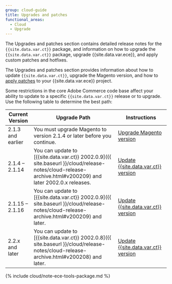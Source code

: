 ```yaml
---
group: cloud-guide
title: Upgrades and patches
functional_areas:
  - Cloud
  - Upgrade
---
```

The Upgrades and patches section contains detailed release notes for the `{{site.data.var.ct}}` package, and information on how to upgrade the `{{site.data.var.ct}}` package, upgrade {{site.data.var.ece}}, and apply custom patches and hotfixes.

The Upgrades and patches section provides information about how to update `{{site.data.var.ct}}`, upgrade the Magento version, and how to [apply patches] to your {{site.data.var.ece}} project.

Some restrictions in the core Adobe Commerce code base affect your ability to update to a specific `{{site.data.var.ct}}` release or to upgrade. Use the following table to determine the best path:

| Current Version | Upgrade Path | Instructions
| --- | --- | --- |
| 2.1.3 and earlier | You must upgrade Magento to version 2.1.4 or later before you continue. | [Upgrade Magento version] |
| 2.1.4 – 2.1.14 | You can update to [{{site.data.var.ct}} 2002.0.9]({{ site.baseurl }}/cloud/release-notes/cloud-release-archive.html#v200209) and later 2002.0.x releases. | [Update {{site.data.var.ct}} version] |
| 2.1.15 – 2.1.16 | You can update to [{{site.data.var.ct}} 2002.0.9]({{ site.baseurl }}/cloud/release-notes/cloud-release-archive.html#v200209) and later. | [Update {{site.data.var.ct}} version] |
| 2.2.x and later | You can update to [{{site.data.var.ct}} 2002.0.8]({{ site.baseurl }}/cloud/release-notes/cloud-release-archive.html#v200208) and later. | [Update {{site.data.var.ct}} version] |

{% include cloud/note-ece-tools-package.md %}

[Upgrade Magento version]: {{site.baseurl}}/cloud/project/ece-tools-upgrade-project.html
[Update {{site.data.var.ct}} version]: {{site.baseurl}}/cloud/project/ece-tools-update.html
[apply patches]: {{site.baseurl}}/cloud/project/project-patch.html
